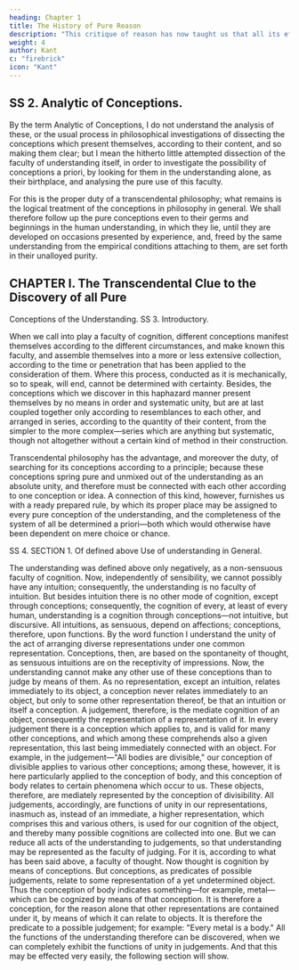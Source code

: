 ```yaml
---
heading: Chapter 1
title: The History of Pure Reason
description: "This critique of reason has now taught us that all its efforts to extend the bounds of knowledge are utterly fruitless"
weight: 4
author: Kant
c: "firebrick"
icon: "Kant"
---
```



## SS 2. Analytic of Conceptions.

By the term Analytic of Conceptions, I do not understand the analysis of these, or the usual process in philosophical investigations of dissecting the conceptions which present themselves, according to their content, and so making them clear; but I mean the hitherto little attempted dissection of the faculty of understanding itself, in order to investigate the possibility of conceptions a priori, by looking for them in the understanding alone, as their birthplace, and analysing the pure use of this faculty.

For this is the proper duty of a transcendental philosophy; what remains is the logical treatment of the conceptions in philosophy in general. We shall therefore follow up the pure conceptions even to their germs and beginnings in the human understanding, in which they lie, until they are developed on occasions presented by experience, and, freed by the same understanding from the empirical conditions attaching to them, are set forth in their unalloyed purity.



## CHAPTER I. The Transcendental Clue to the Discovery of all Pure

Conceptions of the Understanding.
SS 3. Introductory.

When we call into play a faculty of cognition, different conceptions manifest themselves according to the different circumstances, and make known this faculty, and assemble themselves into a more or less extensive collection, according to the time or penetration that has been applied to the consideration of them. Where this process, conducted as it is mechanically, so to speak, will end, cannot be determined with certainty. Besides, the conceptions which we discover in this haphazard manner present themselves by no means in order and systematic unity, but are at last coupled together only according to resemblances to each other, and arranged in series, according to the quantity of their content, from the simpler to the more complex—series which are anything but systematic, though not altogether without a certain kind of method in their construction.

Transcendental philosophy has the advantage, and moreover the duty, of searching for its conceptions according to a principle; because these conceptions spring pure and unmixed out of the understanding as an absolute unity, and therefore must be connected with each other according to one conception or idea. A connection of this kind, however, furnishes us with a ready prepared rule, by which its proper place may be assigned to every pure conception of the understanding, and the completeness of the system of all be determined a priori—both which would otherwise have been dependent on mere choice or chance.

SS 4. SECTION 1. Of defined above Use of understanding in General.

The understanding was defined above only negatively, as a non-sensuous faculty of cognition. Now, independently of sensibility, we cannot possibly have any intuition; consequently, the understanding is no faculty of intuition. But besides intuition there is no other mode of cognition, except through conceptions; consequently, the cognition of every, at least of every human, understanding is a cognition through conceptions—not intuitive, but discursive. All intuitions, as sensuous, depend on affections; conceptions, therefore, upon functions. By the word function I understand the unity of the act of arranging diverse representations under one common representation. Conceptions, then, are based on the spontaneity of thought, as sensuous intuitions are on the receptivity of impressions. Now, the understanding cannot make any other use of these conceptions than to judge by means of them. As no representation, except an intuition, relates immediately to its object, a conception never relates immediately to an object, but only to some other representation thereof, be that an intuition or itself a conception. A judgement, therefore, is the mediate cognition of an object, consequently the representation of a representation of it. In every judgement there is a conception which applies to, and is valid for many other conceptions, and which among these comprehends also a given representation, this last being immediately connected with an object. For example, in the judgement—"All bodies are divisible," our conception of divisible applies to various other conceptions; among these, however, it is here particularly applied to the conception of body, and this conception of body relates to certain phenomena which occur to us. These objects, therefore, are mediately represented by the conception of divisibility. All judgements, accordingly, are functions of unity in our representations, inasmuch as, instead of an immediate, a higher representation, which comprises this and various others, is used for our cognition of the object, and thereby many possible cognitions are collected into one. But we can reduce all acts of the understanding to judgements, so that understanding may be represented as the faculty of judging. For it is, according to what has been said above, a faculty of thought. Now thought is cognition by means of conceptions. But conceptions, as predicates of possible judgements, relate to some representation of a yet undetermined object. Thus the conception of body indicates something—for example, metal—which can be cognized by means of that conception. It is therefore a conception, for the reason alone that other representations are contained under it, by means of which it can relate to objects. It is therefore the predicate to a possible judgement; for example: "Every metal is a body." All the functions of the understanding therefore can be discovered, when we can completely exhibit the functions of unity in judgements. And that this may be effected very easily, the following section will show.


